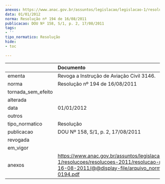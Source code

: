 ```yaml
---
anexos: https://www.anac.gov.br/assuntos/legislacao/legislacao-1/resolucoes/resolucoes-2011/resolucao-no-194-de-16-08-2011/@@display-file/arquivo_norma/RA2011-0194.pdf
data: 01/01/2012
norma: Resolução nº 194 de 16/08/2011
publicacao: DOU Nº 158, S/1, p. 2, 17/08/2011
tags:
- ''
tipo_normatico: Resolução
hide: 
- toc 
 
---
```


|                    | Documento                                                                                                                                                       |
|:-------------------|:----------------------------------------------------------------------------------------------------------------------------------------------------------------|
| ementa             | Revoga a Instrução de Aviação Civil 3146.                                                                                                                       |
| norma              | Resolução nº 194 de 16/08/2011                                                                                                                                  |
| tornada_sem_efeito |                                                                                                                                                                 |
| alterada           |                                                                                                                                                                 |
| data               | 01/01/2012                                                                                                                                                      |
| outros             |                                                                                                                                                                 |
| tipo_normatico     | Resolução                                                                                                                                                       |
| publicacao         | DOU Nº 158, S/1, p. 2, 17/08/2011                                                                                                                               |
| revogada           |                                                                                                                                                                 |
| em_vigor           |                                                                                                                                                                 |
| anexos             | https://www.anac.gov.br/assuntos/legislacao/legislacao-1/resolucoes/resolucoes-2011/resolucao-no-194-de-16-08-2011/@@display-file/arquivo_norma/RA2011-0194.pdf |